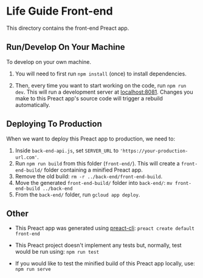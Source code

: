# Life Guide Front-end

This directory contains the front-end Preact app.

## Run/Develop On Your Machine

To develop on your own machine.

1. You will need to first run `npm install` (once) to install dependencies.

2. Then, every time you want to start working on the code, run `npm run dev`. This will run a development server at [localhost:8081](http://localhost:8081). Changes you make to this Preact app's source code will trigger a rebuild automatically.

## Deploying To Production

When we want to deploy this Preact app to production, we need to:
1. Inside `back-end-api.js`, set `SERVER_URL` to `'https://your-production-url.com'`.
2. Run `npm run build` from this folder (`front-end/`). This will create a `front-end-build/` folder containing a minified Preact app.
3. Remove the old build: `rm -r ../back-end/front-end-build`.
4. Move the generated `front-end-build/` folder into `back-end/`: `mv front-end-build ../back-end`
5. From the `back-end/` folder, run `gcloud app deploy`.

## Other

- This Preact app was generated using [preact-cli](https://github.com/developit/preact-cli/blob/master/README.md): `preact create default front-end`

- This Preact project doesn't implement any tests but, normally, test would be run using: `npm run test`

- If you would like to test the minified build of this Preact app locally, use: `npm run serve`
